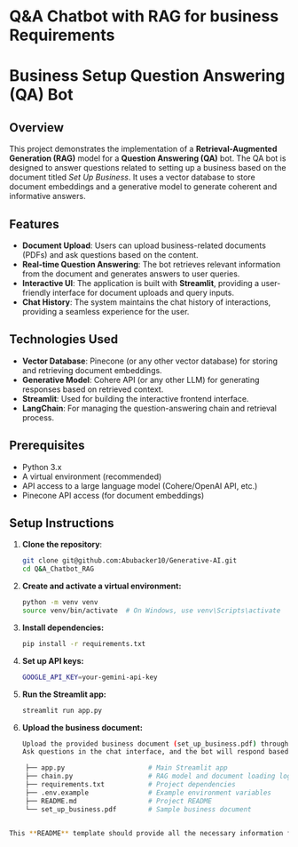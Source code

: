 # Q&A Chatbot with RAG for business Requirements

# Business Setup Question Answering (QA) Bot

## Overview

This project demonstrates the implementation of a **Retrieval-Augmented Generation (RAG)** model for a **Question Answering (QA)** bot. The QA bot is designed to answer questions related to setting up a business based on the document titled *Set Up Business*. It uses a vector database to store document embeddings and a generative model to generate coherent and informative answers.

## Features

- **Document Upload**: Users can upload business-related documents (PDFs) and ask questions based on the content.
- **Real-time Question Answering**: The bot retrieves relevant information from the document and generates answers to user queries.
- **Interactive UI**: The application is built with **Streamlit**, providing a user-friendly interface for document uploads and query inputs.
- **Chat History**: The system maintains the chat history of interactions, providing a seamless experience for the user.
  
## Technologies Used

- **Vector Database**: Pinecone (or any other vector database) for storing and retrieving document embeddings.
- **Generative Model**: Cohere API (or any other LLM) for generating responses based on retrieved context.
- **Streamlit**: Used for building the interactive frontend interface.
- **LangChain**: For managing the question-answering chain and retrieval process.

## Prerequisites

- Python 3.x
- A virtual environment (recommended)
- API access to a large language model (Cohere/OpenAI API, etc.)
- Pinecone API access (for document embeddings)

## Setup Instructions

1. **Clone the repository**:
   ```bash
   git clone git@github.com:Abubacker10/Generative-AI.git
   cd Q&A_Chatbot_RAG
2. **Create and activate a virtual environment:**
    ```bash
   python -m venv venv
   source venv/bin/activate  # On Windows, use venv\Scripts\activate

3. **Install dependencies:**
   ```bash
   pip install -r requirements.txt

4. **Set up API keys:**
   ```bash
   GOOGLE_API_KEY=your-gemini-api-key

6. **Run the Streamlit app:**
   ```bash
   streamlit run app.py

8. **Upload the business document:**
   ```bash
   Upload the provided business document (set_up_business.pdf) through the interface.
   Ask questions in the chat interface, and the bot will respond based on the document content.

  ```bash
      ├── app.py                     # Main Streamlit app
      ├── chain.py                   # RAG model and document loading logic
      ├── requirements.txt           # Project dependencies
      ├── .env.example               # Example environment variables
      ├── README.md                  # Project README
      └── set_up_business.pdf        # Sample business document
      

This **README** template should provide all the necessary information for setting up and running your project. Let me know if you need further customization!
